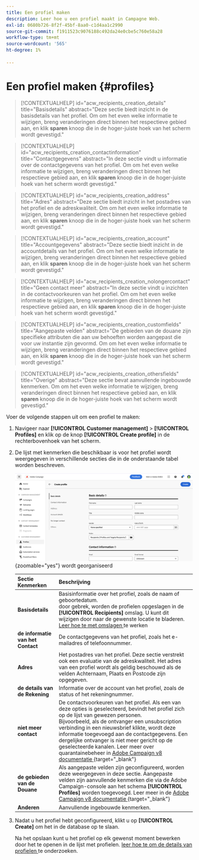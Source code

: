 ```yaml
---
title: Een profiel maken
description: Leer hoe u een profiel maakt in Campagne Web.
exl-id: 0680b726-8f2f-45bf-8aa0-c1d4aa1c2990
source-git-commit: f1911523c9076188c492da24e0cbe5c760e58a28
workflow-type: tm+mt
source-wordcount: '565'
ht-degree: 1%

---
```


# Een profiel maken {#profiles}

>[!CONTEXTUALHELP]
>id="acw_recipients_creation_details"
>title="Basisdetails"
>abstract="Deze sectie biedt inzicht in de basisdetails van het profiel. Om om het even welke informatie te wijzigen, breng veranderingen direct binnen het respectieve gebied aan, en klik **sparen** knoop die in de hoger-juiste hoek van het scherm wordt gevestigd."

>[!CONTEXTUALHELP]
>id="acw_recipients_creation_contactinformation"
>title="Contactgegevens"
>abstract="In deze sectie vindt u informatie over de contactgegevens van het profiel. Om om het even welke informatie te wijzigen, breng veranderingen direct binnen het respectieve gebied aan, en klik **sparen** knoop die in de hoger-juiste hoek van het scherm wordt gevestigd."

>[!CONTEXTUALHELP]
>id="acw_recipients_creation_address"
>title="Adres"
>abstract="Deze sectie biedt inzicht in het postadres van het profiel en de adreskwaliteit. Om om het even welke informatie te wijzigen, breng veranderingen direct binnen het respectieve gebied aan, en klik **sparen** knoop die in de hoger-juiste hoek van het scherm wordt gevestigd."

>[!CONTEXTUALHELP]
>id="acw_recipients_creation_account"
>title="Accountgegevens"
>abstract="Deze sectie biedt inzicht in de accountdetails van het profiel. Om om het even welke informatie te wijzigen, breng veranderingen direct binnen het respectieve gebied aan, en klik **sparen** knoop die in de hoger-juiste hoek van het scherm wordt gevestigd."

>[!CONTEXTUALHELP]
>id="acw_recipients_creation_nolongercontact"
>title="Geen contact meer"
>abstract="In deze sectie vindt u inzichten in de contactvoorkeuren van het profiel. Om om het even welke informatie te wijzigen, breng veranderingen direct binnen het respectieve gebied aan, en klik **sparen** knoop die in de hoger-juiste hoek van het scherm wordt gevestigd."

>[!CONTEXTUALHELP]
>id="acw_recipients_creation_customfields"
>title="Aangepaste velden"
>abstract="De gebieden van de douane zijn specifieke attributen die aan uw behoeften worden aangepast die voor uw instantie zijn gevormd. Om om het even welke informatie te wijzigen, breng veranderingen direct binnen het respectieve gebied aan, en klik **sparen** knoop die in de hoger-juiste hoek van het scherm wordt gevestigd."

>[!CONTEXTUALHELP]
>id="acw_recipients_creation_othersfields"
>title="Overige"
>abstract="Deze sectie bevat aanvullende ingebouwde kenmerken. Om om het even welke informatie te wijzigen, breng veranderingen direct binnen het respectieve gebied aan, en klik **sparen** knoop die in de hoger-juiste hoek van het scherm wordt gevestigd."

Voer de volgende stappen uit om een profiel te maken:

1. Navigeer naar **[!UICONTROL Customer management]** > **[!UICONTROL Profiles]** en klik op de knop **[!UICONTROL Create profile]** in de rechterbovenhoek van het scherm.

1. De lijst met kenmerken die beschikbaar is voor het profiel wordt weergegeven in verschillende secties die in de onderstaande tabel worden beschreven.

   ![ Screenshot die de lijst van attributen tonen beschikbaar voor het profiel, in secties ](assets/create-profile.png){zoomable="yes"} wordt georganiseerd

   | Sectie Kenmerken | Beschrijving |
   |  ---  |  ---  |
   | **Basisdetails** | Basisinformatie over het profiel, zoals de naam of geboortedatum.<br/> door gebrek, worden de profielen opgeslagen in de **[!UICONTROL Recipients]** omslag. U kunt dit wijzigen door naar de gewenste locatie te bladeren. [ Leer hoe te met omslagen ](../get-started/permissions.md#folders) te werken |
   | **de informatie van het Contact** | De contactgegevens van het profiel, zoals het e-mailadres of telefoonnummer. |
   | **Adres** | Het postadres van het profiel. Deze sectie verstrekt ook een evaluatie van de adreskwaliteit. Het adres van een profiel wordt als geldig beschouwd als de velden Achternaam, Plaats en Postcode zijn opgegeven. |
   | **de details van de Rekening** | Informatie over de account van het profiel, zoals de status of het rekeningnummer. |
   | **niet meer contact** | De contactvoorkeuren van het profiel. Als een van deze opties is geselecteerd, bevindt het profiel zich op de lijst van gewezen personen.<br/> Bijvoorbeeld, als de ontvanger een unsubscription verbinding in een nieuwsbrief klikte, wordt deze informatie toegevoegd aan de contactgegevens. Een dergelijke ontvanger is niet meer gericht op de geselecteerde kanalen. Leer meer over quarantainebeheer in [ Adobe Campaign v8 documentatie ](https://experienceleague.adobe.com/docs/campaign/campaign-v8/send/failures/quarantines.html?lang=nl-NL){target="_blank"}  |
   | **de gebieden van de Douane** | Als aangepaste velden zijn geconfigureerd, worden deze weergegeven in deze sectie. Aangepaste velden zijn aanvullende kenmerken die via de Adobe Campaign-console aan het schema **[!UICONTROL Profiles]** worden toegevoegd. Leer meer in de [ Adobe Campaign v8 documentatie ](https://experienceleague.adobe.com/docs/campaign/campaign-v8/developer/shemas-forms/extend-schema.html?lang=nl-NL){target="_blank"}  |
   | **Anderen** | Aanvullende ingebouwde kenmerken. |

1. Nadat u het profiel hebt geconfigureerd, klikt u op **[!UICONTROL Create]** om het in de database op te slaan.

   Na het opslaan kunt u het profiel op elk gewenst moment bewerken door het te openen in de lijst met profielen. [ leer hoe te om de details van profielen ](profile-view.md) te onderzoeken.